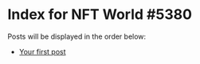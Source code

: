 # Index for NFT World #5380
Posts will be displayed in the order below:

- [Your first post](./001-first.md)

